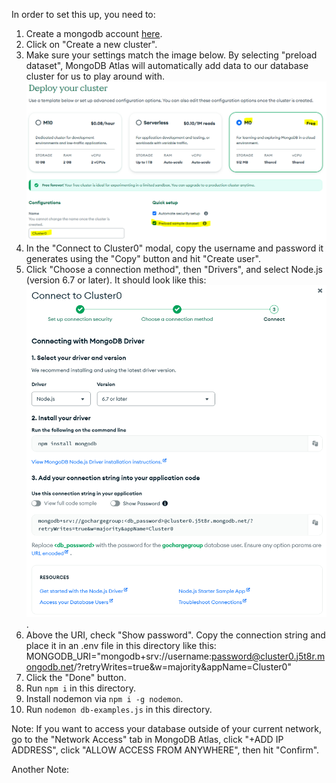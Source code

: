 In order to set this up, you need to:
1. Create a mongodb account [here](https://www.mongodb.com/cloud/atlas/register).
2. Click on "Create a new cluster".
3. Make sure your settings match the image below. By selecting "preload dataset", MongoDB Atlas will automatically add data to our database cluster for us to play around with.
![alt text](./assets/cluster-setup-1.PNG "Cluster settings")
4. In the "Connect to Cluster0" modal, copy the username and password it generates using the "Copy" button and hit "Create user".
5. Click "Choose a connection method", then "Drivers", and select Node.js (version 6.7 or later). It should look like this:
![alt text](./assets/cluster-setup-2.PNG "Connect to cluster final screen").
6. Above the URI, check "Show password". Copy the connection string and place it in an .env file in this directory like this: MONGODB_URI="mongodb+srv://username:password@cluster0.j5t8r.mongodb.net/?retryWrites=true&w=majority&appName=Cluster0"
7. Click the "Done" button.
8. Run `npm i` in this directory.
9. Install nodemon via `npm i -g nodemon`.
10. Run `nodemon db-examples.js` in this directory.

Note: If you want to access your database outside of your current network, go to the "Network Access" tab in MongoDB Atlas, click "+ADD IP ADDRESS", click "ALLOW ACCESS FROM ANYWHERE", then hit "Confirm".

Another Note: